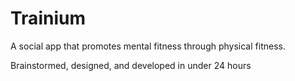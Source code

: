 # Trainium
A social app that promotes mental fitness through physical fitness.

Brainstormed, designed, and developed in under 24 hours
